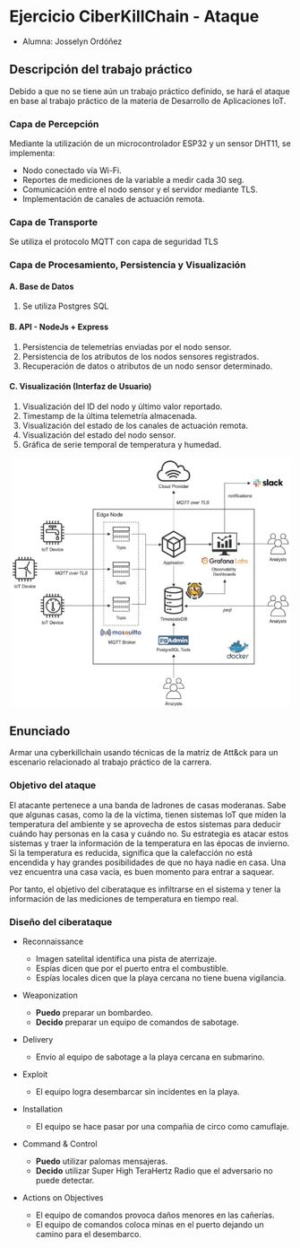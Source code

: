 # Ejercicio CiberKillChain - Ataque

 * Alumna: Josselyn Ordóñez

## Descripción del trabajo práctico
Debido a que no se tiene aún un trabajo práctico definido, se hará el ataque en base al trabajo práctico de la materia de Desarrollo de Aplicaciones IoT.

### Capa de Percepción

Mediante la utilización de un microcontrolador ESP32 y un sensor DHT11, se implementa:

- Nodo conectado vía Wi-Fi.
- Reportes de mediciones de la variable a medir cada 30 seg.
- Comunicación entre el nodo sensor y el servidor mediante TLS.
- Implementación de canales de actuación remota.

### Capa de Transporte
Se utiliza el protocolo MQTT con capa de seguridad TLS

### Capa de Procesamiento, Persistencia y Visualización

#### A. Base de Datos

1. Se utiliza Postgres SQL

#### B. API - NodeJs + Express

1. Persistencia de telemetrías enviadas por el nodo sensor.
2. Persistencia de los atributos de los nodos sensores registrados.
3. Recuperación de datos o atributos de un nodo sensor determinado.

#### C. Visualización (Interfaz de Usuario)

1. Visualización del ID del nodo y último valor reportado.
2. Timestamp de la última telemetría almacenada.
3. Visualización del estado de los canales de actuación remota.
4. Visualización del estado del nodo sensor.
5. Gráfica de serie temporal de temperatura y humedad.

![Arquitectura](infraestrutura_TP_IoT.png)

## Enunciado

Armar una cyberkillchain usando técnicas de la matriz de Att&ck para un escenario relacionado al trabajo práctico de la carrera.

### Objetivo del ataque

El atacante pertenece a una banda de ladrones de casas moderanas. Sabe que algunas casas, como la de la víctima, tienen sistemas IoT que miden la temperatura del ambiente y se aprovecha de estos sistemas para deducir cuándo hay personas en la casa y cuándo no. Su estrategia es atacar estos sistemas y traer la información de la temperatura en las épocas de invierno. Si la temperatura es reducida, significa que la calefacción no está encendida y hay grandes posibilidades de que no haya nadie en casa. Una vez encuentra una casa vacía, es buen momento para entrar a saquear.

Por tanto, el objetivo del ciberataque es infiltrarse en el sistema y tener la información de las mediciones de temperatura en tiempo real.

### Diseño del ciberataque

* Reconnaissance
  - Imagen satelital identifica una pista de aterrizaje.
  - Espías dicen que por el puerto entra el combustible.
  - Espías locales dicen que la playa cercana no tiene buena vigilancia.

* Weaponization
  - **Puedo** preparar un bombardeo.
  - **Decido** preparar un equipo de comandos de sabotage.
  
* Delivery
  - Envío al equipo de sabotage a la playa cercana en submarino.
  
* Exploit
  - El equipo logra desembarcar sin incidentes en la playa.
  
* Installation  
  - El equipo se hace pasar por una compañia de circo como camuflaje.

* Command & Control
  - **Puedo** utilizar palomas mensajeras.
  - **Decido** utilizar Super High TeraHertz Radio que el adversario no puede detectar.
  
* Actions on Objectives
  - El equipo de comandos provoca daños menores en las cañerías.
  - El equipo de comandos coloca minas en el puerto dejando un camino para el desembarco.


  

